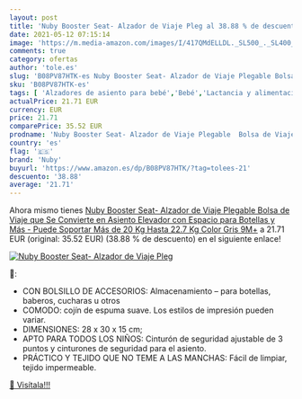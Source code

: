 ```yaml
---
layout: post
title: 'Nuby Booster Seat- Alzador de Viaje Pleg al 38.88 % de descuento'
date: 2021-05-12 07:15:14
image: 'https://m.media-amazon.com/images/I/417QMdELLDL._SL500_._SL400_.jpg'
comments: true
category: ofertas
author: 'tole.es'
slug: 'B08PV87HTK-es Nuby Booster Seat- Alzador de Viaje Plegable Bolsa de...'
sku: 'B08PV87HTK-es'
tags: [ 'Alzadores de asiento para bebé','Bebé','Lactancia y alimentación','Tronas y asientos','nuby', ]
actualPrice: 21.71 EUR
currency: EUR
price: 21.71
comparePrice: 35.52 EUR
prodname: 'Nuby Booster Seat- Alzador de Viaje Plegable  Bolsa de Viaje que Se Convierte en Asiento Elevador con Espacio para Botellas y Más - Puede Soportar Más de 20 Kg  Hasta 22.7 Kg  Color Gris  9M+'
country: 'es'
flag: '🇪🇸'
brand: 'Nuby'
buyurl: 'https://www.amazon.es/dp/B08PV87HTK/?tag=tolees-21'
descuento: '38.88'
average: '21.71'
---
```


Ahora mismo tienes [Nuby Booster Seat- Alzador de Viaje Plegable  Bolsa de Viaje que Se Convierte en Asiento Elevador con Espacio para Botellas y Más - Puede Soportar Más de 20 Kg  Hasta 22.7 Kg  Color Gris  9M+](https://www.amazon.es/dp/B08PV87HTK/?tag=tolees-21) a 21.71 EUR (original: 35.52 EUR) (38.88 %  de descuento) en el siguiente enlace!

[![Nuby Booster Seat- Alzador de Viaje Pleg](https://m.media-amazon.com/images/I/417QMdELLDL._SL500_._SL400_.jpg)](https://www.amazon.es/dp/B08PV87HTK/?tag=tolees-21)

🔎:

- CON BOLSILLO DE ACCESORIOS: Almacenamiento – para botellas, baberos, cucharas u otros
- COMODO: cojín de espuma suave. Los estilos de impresión pueden variar.
- DIMENSIONES: 28 x 30 x 15 cm;
- APTO PARA TODOS LOS NIÑOS: Cinturón de seguridad ajustable de 3 puntos y cinturones de seguridad para el asiento.
- PRÁCTICO Y TEJIDO QUE NO TEME A LAS MANCHAS: Fácil de limpiar, tejido impermeable.

[🛒 Visítala!!!](https://www.amazon.es/dp/B08PV87HTK/?tag=tolees-21)

